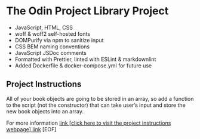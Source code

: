 # The Odin Project Library Project

- JavaScript, HTML, CSS
- woff & woff2 self-hosted fonts
- DOMPurify via npm to sanitize input
- CSS BEM naming conventions
- JavaScript JSDoc comments
- Formatted with Prettier, linted with ESLint & markdownlint
- Added Dockerfile & docker-compose.yml for future use

## Project Instructions

All of your book objects are going to be stored in an array, so add a function to the script (not the constructor) that can take user’s input and store the new book objects into an array.  

For more information [link \[click here to visit the project instructions webpage\] link](https://example.com)
[EOF]
